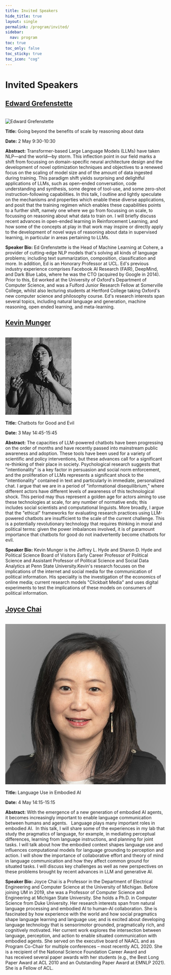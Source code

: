 ```yaml
---
title: Invited Speakers
hide_title: true
layout: single
permalink: /program/invited/
sidebar:
  nav: program
toc: true
toc_only: false
toc_sticky: true
toc_icon: "cog" 
---
```

<h1>Invited Speakers</h1>

<h2><a href="https://www.egrefen.com/" target="_blank">Edward Grefenstette</a></h2><br/>
<img src="/assets/images/edward.jpg" alt="Edward Grefenstette">

<b>Title:</b> Going beyond the benefits of scale by reasoning about data <br/>

<b>Date:</b> 2 May 9:30-10:30<br/>

<b>Abstract:</b> Transformer-based Large Language Models (LLMs) have taken NLP—and the world—by storm. This inflection point in our field marks a shift from focussing on domain-specific neural architecture design and the development of novel optimization techniques and objectives to a renewed focus on the scaling of model size and of the amount of data ingested during training. This paradigm shift yields surprising and delightful applications of LLMs, such as open-ended conversation, code understanding and synthesis, some degree of tool-use, and some zero-shot instruction-following capabilities. In this talk, I outline and lightly speculate on the mechanisms and properties which enable these diverse applications, and posit that the training regimen which enables these capabilities points to a further shift, namely one where we go from focussing on scale, to focussing on reasoning about what data to train on. I will briefly discuss recent advances in open-ended learning in Reinforcement Learning, and how some of the concepts at play in that work may inspire or directly apply to the development of novel ways of reasoning about data in supervised learning, in particular in areas pertaining to LLMs.<br/>

<b>Speaker Bio:</b> Ed  Grefenstette is the Head of Machine Learning at Cohere,  a provider of cutting-edge NLP models that's solving all kinds of language problems; including text summarization, composition, classification and more. In addition, Ed is an Honorary  Professor at UCL.   Ed's  previous industry experience comprises Facebook  AI Research (FAIR), DeepMind,  and Dark  Blue Labs, where he was the CTO (acquired  by Google in 2014). Prior to this, Ed worked at the University of Oxford's Department of Computer Science, and was a Fulford Junior Research Fellow at Somerville College, whilst also lecturing students at Hertford College taking Oxford's new computer science  and philosophy course.  Ed's  research interests span several topics, including natural language and generation, machine reasoning, open ended learning, and meta-learning.<br/>


<h2><a href="http://www.kevinmunger.com/" target="_blank">Kevin Munger</a></h2><br/>
<img src="/assets/images/kevinmunger.jpg" alt="Kevin Munger">

<b>Title:</b> Chatbots for Good and Evil <br/>

<b>Date:</b> 3 May 14:45-15:45<br/>

<b>Abstract:</b> The capacities of LLM-powered chatbots have been progressing on the order of months and have recently passed into mainstream public awareness and adoption. These tools have been used for a variety of scientific and policy interventions, but these advances call for a significant re-thinking of their place in society. Psychological research suggests that "intentionality" is a key factor in persuasion and social norm enforcement, and the proliferation of LLMs represents a significant shock to the "intentionality" contained in text and particularly in immediate, personalized chat. I argue that we are in a period of "informational disequilibrium," where different actors have different levels of awareness of this technological shock. This period may thus represent a golden age for actors aiming to use these technologies at scale, for any number of normative ends; this includes social scientists and computational linguists. More broadly, I argue that the "ethical" frameworks for evaluating research practices using LLM-powered chatbots are insufficient to the scale of the current challenge. This is a potentially revolutionary technology that requires thinking in moral and political terms: given the power imbalances involved, it is of paramount importance that chatbots for good do not inadvertently become chatbots for evil.<br/>

<b>Speaker Bio:</b> Kevin Munger is the Jeffrey L. Hyde and Sharon D. Hyde and Political Science Board of Visitors Early Career Professor of Political Science and Assistant Professor of Political Science and Social Data Analytics at Penn State University.Kevin's research focuses on the implications of the internet and social media for the communication of political information. His speciality is the investigation of the economics of online media; current research models "Clickbait Media" and uses digital experiments to test the implications of these models on consumers of political information.

<h2><a href="https://web.eecs.umich.edu/~chaijy/" target="_blank">Joyce Chai</a></h2><br/>
<img src="/assets/images/joycechai.jpg" alt="Joyce Chai">

<b>Title:</b> Language Use in Embodied AI <br/>

<b>Date:</b> 4 May 14:15-15:15<br/>

<b>Abstract:</b> With the emergence of a new generation of embodied AI agents, it becomes increasingly important to enable language communication between humans and agents.   Language plays many important roles in embodied AI.  In this talk, I will share some of the experiences in my lab that study the pragmatics of language, for example, in mediating perceptual differences, learning from language instructions, and planning for joint tasks. I will talk about how the embodied context shapes language use and influences computational models for language grounding to perception and action. I will show the importance of collaborative effort and theory of mind in language communication and how they affect common ground for situated tasks. I will discuss key challenges as well as new perspectives on these problems brought by recent advances in LLM and generative AI. <br/>

<b>Speaker Bio:</b> Joyce Chai is a Professor in the Department of Electrical Engineering and Computer Science at the University of Michigan. Before joining UM in 2019, she was a Professor of Computer Science and Engineering at Michigan State University. She holds a Ph.D. in Computer Science from Duke University. Her research interests span from natural language processing and embodied AI to human-AI collaboration. She is fascinated by how experience with the world and how social pragmatics shape language learning and language use; and is excited about developing language technology that is sensorimotor grounded, pragmatically rich, and cognitively motivated. Her current work explores the intersection between language, perception, and action to enable situated communication with embodied agents. She served on the executive board of NAACL and as Program Co-Chair for multiple conferences – most recently ACL 2020. She is a recipient of the National Science Foundation Career Award and has received several paper awards with her students (e.g., the Best Long Paper Award at ACL 2010 and an Outstanding Paper Award at EMNLP 2021). She is a Fellow of ACL.<br/>
